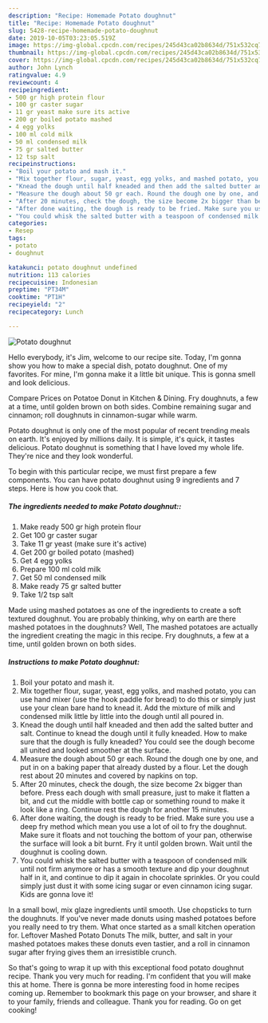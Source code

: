 ```yaml
---
description: "Recipe: Homemade Potato doughnut"
title: "Recipe: Homemade Potato doughnut"
slug: 5428-recipe-homemade-potato-doughnut
date: 2019-10-05T03:23:05.519Z
image: https://img-global.cpcdn.com/recipes/245d43ca02b8634d/751x532cq70/potato-doughnut-recipe-main-photo.jpg
thumbnail: https://img-global.cpcdn.com/recipes/245d43ca02b8634d/751x532cq70/potato-doughnut-recipe-main-photo.jpg
cover: https://img-global.cpcdn.com/recipes/245d43ca02b8634d/751x532cq70/potato-doughnut-recipe-main-photo.jpg
author: John Lynch
ratingvalue: 4.9
reviewcount: 4
recipeingredient:
- 500 gr high protein flour
- 100 gr caster sugar
- 11 gr yeast make sure its active
- 200 gr boiled potato mashed
- 4 egg yolks
- 100 ml cold milk
- 50 ml condensed milk
- 75 gr salted butter
- 12 tsp salt
recipeinstructions:
- "Boil your potato and mash it."
- "Mix together flour, sugar, yeast, egg yolks, and mashed potato, you can use hand mixer (use the hook paddle for bread) to do this or simply just use your clean bare hand to knead it. Add the mixture of milk and condensed milk little by little into the dough until all poured in."
- "Knead the dough until half kneaded and then add the salted butter and salt. Continue to knead the dough until it fully kneaded. How to make sure that the dough is fully kneaded? You could see the dough become all united and looked smoother at the surface."
- "Measure the dough about 50 gr each. Round the dough one by one, and put in on a baking paper that already dusted by a flour. Let the dough rest about 20 minutes and covered by napkins on top."
- "After 20 minutes, check the dough, the size become 2x bigger than before. Press each dough with small preasure, just to make it flatten a bit, and cut the middle with bottle cap or something round to make it look like a ring. Continue rest the dough for another 15 minutes."
- "After done waiting, the dough is ready to be fried. Make sure you use a deep fry method which mean you use a lot of oil to fry the doughnut. Make sure it floats and not touching the bottom of your pan, otherwise the surface will look a bit burnt. Fry it until golden brown. Wait until the doughnut is cooling down."
- "You could whisk the salted butter with a teaspoon of condensed milk until not firm anymore or has a smooth texture and dip your doughnut half in it, and continue to dip it again in chocolate sprinkles. Or you could simply just dust it with some icing sugar or even cinnamon icing sugar. Kids are gonna love it!"
categories:
- Resep
tags:
- potato
- doughnut

katakunci: potato doughnut undefined
nutrition: 113 calories
recipecuisine: Indonesian
preptime: "PT34M"
cooktime: "PT1H"
recipeyield: "2"
recipecategory: Lunch

---
```



![Potato doughnut](https://img-global.cpcdn.com/recipes/245d43ca02b8634d/751x532cq70/potato-doughnut-recipe-main-photo.jpg)

Hello everybody, it's Jim, welcome to our recipe site. Today, I'm gonna show you how to make a special dish, potato doughnut. One of my favorites. For mine, I'm gonna make it a little bit unique. This is gonna smell and look delicious.

Compare Prices on Potatoe Donut in Kitchen &amp; Dining. Fry doughnuts, a few at a time, until golden brown on both sides. Combine remaining sugar and cinnamon; roll doughnuts in cinnamon-sugar while warm.

Potato doughnut is only one of the most popular of recent trending meals on earth. It's enjoyed by millions daily. It is simple, it's quick, it tastes delicious. Potato doughnut is something that I have loved my whole life. They're nice and they look wonderful.


To begin with this particular recipe, we must first prepare a few components. You can have potato doughnut using 9 ingredients and 7 steps. Here is how you cook that.

##### The ingredients needed to make Potato doughnut::

1. Make ready 500 gr high protein flour
1. Get 100 gr caster sugar
1. Take 11 gr yeast (make sure it&#39;s active)
1. Get 200 gr boiled potato (mashed)
1. Get 4 egg yolks
1. Prepare 100 ml cold milk
1. Get 50 ml condensed milk
1. Make ready 75 gr salted butter
1. Take 1/2 tsp salt


Made using mashed potatoes as one of the ingredients to create a soft textured doughnut. You are probably thinking, why on earth are there mashed potatoes in the doughnuts? Well, The mashed potatoes are actually the ingredient creating the magic in this recipe. Fry doughnuts, a few at a time, until golden brown on both sides. 

##### Instructions to make Potato doughnut:

1. Boil your potato and mash it.
1. Mix together flour, sugar, yeast, egg yolks, and mashed potato, you can use hand mixer (use the hook paddle for bread) to do this or simply just use your clean bare hand to knead it. Add the mixture of milk and condensed milk little by little into the dough until all poured in.
1. Knead the dough until half kneaded and then add the salted butter and salt. Continue to knead the dough until it fully kneaded. How to make sure that the dough is fully kneaded? You could see the dough become all united and looked smoother at the surface.
1. Measure the dough about 50 gr each. Round the dough one by one, and put in on a baking paper that already dusted by a flour. Let the dough rest about 20 minutes and covered by napkins on top.
1. After 20 minutes, check the dough, the size become 2x bigger than before. Press each dough with small preasure, just to make it flatten a bit, and cut the middle with bottle cap or something round to make it look like a ring. Continue rest the dough for another 15 minutes.
1. After done waiting, the dough is ready to be fried. Make sure you use a deep fry method which mean you use a lot of oil to fry the doughnut. Make sure it floats and not touching the bottom of your pan, otherwise the surface will look a bit burnt. Fry it until golden brown. Wait until the doughnut is cooling down.
1. You could whisk the salted butter with a teaspoon of condensed milk until not firm anymore or has a smooth texture and dip your doughnut half in it, and continue to dip it again in chocolate sprinkles. Or you could simply just dust it with some icing sugar or even cinnamon icing sugar. Kids are gonna love it!


In a small bowl, mix glaze ingredients until smooth. Use chopsticks to turn the doughnuts. If you&#39;ve never made donuts using mashed potatoes before you really need to try them. What once started as a small kitchen operation for. Leftover Mashed Potato Donuts The milk, butter, and salt in your mashed potatoes makes these donuts even tastier, and a roll in cinnamon sugar after frying gives them an irresistible crunch. 

So that's going to wrap it up with this exceptional food potato doughnut recipe. Thank you very much for reading. I'm confident that you will make this at home. There is gonna be more interesting food in home recipes coming up. Remember to bookmark this page on your browser, and share it to your family, friends and colleague. Thank you for reading. Go on get cooking!
